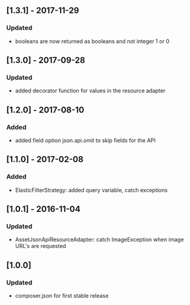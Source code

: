 ## [1.3.1] - 2017-11-29
### Updated
- booleans are now returned as booleans and not integer 1 or 0

## [1.3.0] - 2017-09-28
### Updated
- added decorator function for values in the resource adapter

## [1.2.0] - 2017-08-10
### Added
- added field option json.api.omit to skip fields for the API

## [1.1.0] - 2017-02-08
### Added
- ElasticFilterStrategy: added query variable, catch exceptions

## [1.0.1] - 2016-11-04
### Updated
- AssetJsonApiResourceAdapter: catch ImageException when image URL's are requested

## [1.0.0]
### Updated
- composer.json for first stable release

